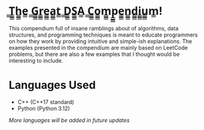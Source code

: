 # ̳T̳̳h̳̳e̳ ̳G̳̳r̳̳e̳̳a̳̳t̳ ̳D̳̳S̳̳A̳ ̳C̳̳o̳̳m̳̳p̳̳e̳̳n̳̳d̳̳i̳̳u̳̳m̳! 
This compendium full of insane ramblings about of algorithms, data structures, and programming techniques is meant to educate programmers on how they work by providing intuitive and simple-ish explanations. The examples presented in the compendium are mainly based on LeetCode problems, but there are also a few examples that I thought would be interesting to include.

# Languages Used

- C++ (C++17 standard)
- Python (Python 3.12)

*More languages will be added in future updates*
